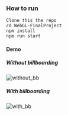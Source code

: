 ### How to run
```
Clone this the repo
cd WebGL-FinalProject
npm install
npm run start
```

#### Demo

##### Without billboarding

![without_bb](res/without_bb.gif)
##### With billboarding

![with_bb](res/with_bb.gif)